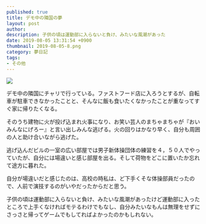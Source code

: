 ```yaml
---
published: true
title: デモ中の隣国の夢
layout: post
author: 
description: 子供の頃は運動部に入らないと負け、みたいな風潮があった
date: 2019-08-05 13:31:54 +0900
thumbnail: 2019-08-05-8.png
category: 夢日記
tags:
- その他
---
```


![]({{site.baseurl}}/assets/img/2019-08-05-8.png)

デモ中の隣国にチャリで行っている。ファストフード店に入ろうとするが、自転車が駐車できなかったことと、そんなに飯も食いたくなかったことが重なってすぐ家に帰りたくなる。

そのうち建物に火が投げ込まれ火事になり、お笑い芸人のまちゃまちゃが『おいみんなにげろー』と言い出しみんな逃げる。火の回りはかなり早く、自分も周囲の人と助け合いながら逃げた。

逃げ込んだビルの一室の広い部屋では男子新体操団体の練習を４，５０人でやっていたが、自分には場違いと感じ部屋を出る。そして荷物をどこに置いたか忘れて途方に暮れた。

自分が場違いだと感じたのは、高校の時私は、ど下手くそな体操部員だったので、人前で演技するのがいやだったからだと思う。

子供の頃は運動部に入らないと負け、みたいな風潮があったけど運動部に入ったところで上手くなければモテるわけでもなし、自分みたいなもんは無理をせずにさっさと帰ってゲームでもしてればよかったのかもしれない。


